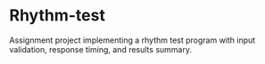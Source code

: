 # Rhythm-test
Assignment project implementing a rhythm test program with input validation, response timing, and results summary.
